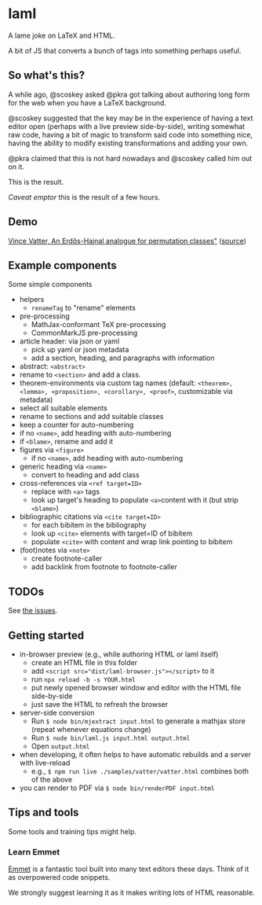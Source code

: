 # laml

A lame joke on LaTeX and HTML.

A bit of JS that converts a bunch of tags into something perhaps useful.

## So what's this?

A while ago, @scoskey asked @pkra got talking about authoring long form for the web when you have a LaTeX background.

@scoskey suggested that the key may be in the experience of having a text editor open (perhaps with a live preview side-by-side), writing somewhat raw code, having a bit of magic to transform said code into something nice, having the ability to modify existing transformations and adding your own.

@pkra claimed that this is not hard nowadays and @scoskey called him out on it.

This is the result.

*Caveat emptor* this is the result of a few hours.

## Demo

[Vince Vatter, An Erdős-Hajnal analogue for permutation classes"](./samples/vatter/vatter.html) ([source](https://github.com/pkra/laml/blob/master/samples/vatter/vatter.html))


## Example components

Some simple components

* helpers
  * `renameTag` to "rename" elements
* pre-processing
  * MathJax-conformant TeX pre-processing
  * CommonMarkJS pre-processing
* article header: via json or yaml
  * pick up yaml or json metadata
  * add a section, heading, and paragraphs with information
*  abstract: `<abstract>`
  * rename to `<section>` and add a class.
*  theorem-environments via custom tag names (default: `<theorem>, <lemma>, <proposition>, <corollary>, <proof>`, customizable via metadata)
  * select all suitable elements
  * rename to sections and add suitable classes
  * keep a counter for auto-numbering
  * if no `<name>`, add heading with auto-numbering
  * if `<blame>`, rename and add it
* figures via `<figure>`
  * if no `<name>`, add heading with auto-numbering
* generic heading via `<name>`
  * convert to heading and add class
* cross-references via `<ref target=ID>`
  * replace with `<a>` tags
  * look up target's heading to populate `<a>`content with it (but strip `<blame>`)
* bibliographic citations  via `<cite target=ID>`
  * for each bibitem in the bibliography
  * look up `<cite>` elements with target=ID of bibitem
  * populate `<cite>` with content and wrap link pointing to bibitem
* (foot)notes via `<note>`
  * create footnote-caller
  * add backlink from footnote to footnote-caller


## TODOs

See [the issues](https://github.com/pkra/laml/issues/).

## Getting started

* in-browser preview (e.g., while authoring HTML or laml itself)
  * create an HTML file in this folder
  * add `<script src="dist/laml-browser.js"></script>` to it
  * run `npx reload -b -s YOUR.html`
  * put newly opened browser window and editor with the HTML file side-by-side
  * just save the HTML to refresh the browser
* server-side conversion
  * Run `$ node bin/mjextract input.html` to generate a mathjax store (repeat whenever equations change)
  * Run `$ node bin/laml.js input.html output.html`
  * Open `output.html`
* when developing, it often helps to have automatic rebuilds and a server with live-reload
  * e.g., `$ npm run live ./samples/vatter/vatter.html` combines both of the above
* you can render to PDF via `$ node bin/renderPDF input.html`

## Tips and tools

Some tools and training tips might help.

### Learn Emmet

[Emmet](https://www.emmet.io/) is a fantastic tool built into many text editors these days. Think of it as overpowered code snippets.

We strongly suggest learning it as it makes writing lots of HTML reasonable.
